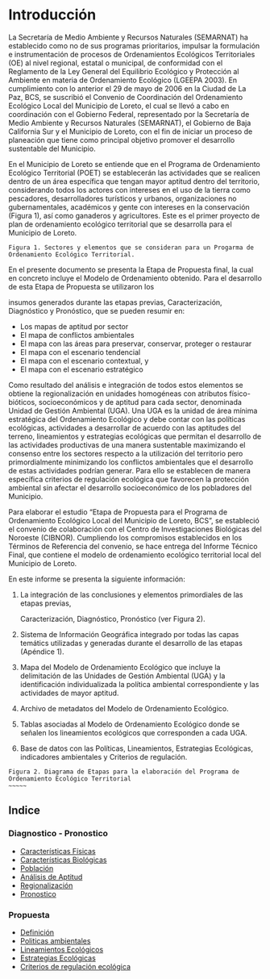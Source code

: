 # Introducción

La Secretaría de Medio Ambiente y Recursos Naturales \(SEMARNAT\) ha establecido como no de sus programas prioritarios, impulsar la formulación e instrumentación de procesos de Ordenamientos Ecológicos Territoriales \(OE\) al nivel regional, estatal o municipal, de conformidad con el Reglamento de la Ley General del Equilibrio Ecológico y Protección al Ambiente en materia de Ordenamiento Ecológico \(LGEEPA 2003\). En cumplimiento con lo anterior el 29 de mayo de 2006 en la Ciudad de La Paz, BCS, se suscribió el Convenio de Coordinación del Ordenamiento Ecológico Local del Municipio de Loreto, el cual se llevó a cabo en coordinación con el Gobierno Federal, representado por la Secretaría de Medio Ambiente y Recursos Naturales \(SEMARNAT\), el Gobierno de Baja California Sur y el Municipio de Loreto, con el fin de iniciar un proceso de planeación que tiene como principal objetivo promover el desarrollo sustentable del Municipio.

En el Municipio de Loreto se entiende que en el Programa de Ordenamiento Ecológico Territorial \(POET\) se establecerán las actividades que se realicen dentro de un área específica que tengan mayor aptitud dentro del territorio, considerando todos los actores con intereses en el uso de la tierra como pescadores, desarrolladores turísticos y urbanos, organizaciones no gubernamentales, académicos y gente con intereses en la conservación \(Figura 1\), así como ganaderos y agricultores. Este es el primer proyecto de plan de ordenamiento ecológico territorial que se desarrolla para el Municipio de Loreto.

```
Figura 1. Sectores y elementos que se consideran para un Progarma de Ordenamiento Ecológico Territorial.
```

En el presente documento se presenta la Etapa de Propuesta final, la cual en concreto incluye el Modelo de Ordenamiento obtenido. Para el desarrollo de esta Etapa de Propuesta se utilizaron los

insumos generados durante las etapas previas, Caracterización, Diagnóstico y Pronóstico, que se pueden resumir en:

* Los mapas de aptitud por sector
* El mapa de conflictos ambientales
* El mapa con las áreas para preservar, conservar, proteger o restaurar
* El mapa con el escenario tendencial
* El mapa con el escenario contextual, y
* El mapa con el escenario estratégico

Como resultado del análisis e integración de todos estos elementos se obtiene la regionalización en unidades homogéneas con atributos físico-bióticos, socioeconómicos y de aptitud para cada sector, denominada Unidad de Gestión Ambiental \(UGA\). Una UGA es la unidad de área mínima estratégica del Ordenamiento Ecológico y debe contar con las políticas ecológicas, actividades a desarrollar de acuerdo con las aptitudes del terreno, lineamientos y estrategias ecológicas que permitan el desarrollo de las actividades productivas de una manera sustentable maximizando el consenso entre los sectores respecto a la utilización del territorio pero primordialmente minimizando los conflictos ambientales que el desarrollo de estas actividades podrían generar. Para ello se establecen de manera específica criterios de regulación ecológica que favorecen la protección ambiental sin afectar el desarrollo socioeconómico de los pobladores del Municipio.

Para elaborar el estudio “Etapa de Propuesta para el Programa de Ordenamiento Ecológico Local del Municipio de Loreto, BCS”, se estableció el convenio de colaboración con el Centro de Investigaciones Biológicas del Noroeste \(CIBNOR\). Cumpliendo los compromisos establecidos en los Términos de Referencia del convenio, se hace entrega del Informe Técnico Final, que contiene el modelo de ordenamiento ecológico territorial local del Municipio de Loreto.

En este informe se presenta la siguiente información:

1. La integración de las conclusiones y elementos primordiales de las etapas previas,

   Caracterización, Diagnóstico, Pronóstico \(ver Figura 2\).

2. Sistema de Información Geográfica integrado por todas las capas temátics utilizadas y generadas durante el desarrollo de las etapas \(Apéndice 1\).
3. Mapa del Modelo de Ordenamiento Ecológico que incluye la delimitación de las Unidades de Gestión Ambiental \(UGA\) y la identificación individualizada la política ambiental correspondiente y las actividades de mayor aptitud.
4. Archivo de metadatos del Modelo de Ordenamiento Ecológico.
5. Tablas asociadas al Modelo de Ordenamiento Ecológico donde se señalen los lineamientos ecológicos que corresponden a cada UGA.
6. Base de datos con las Políticas, Lineamientos, Estrategias Ecológicas, indicadores ambientales y Criterios de regulación.

```text
Figura 2. Diagrama de Etapas para la elaboración del Programa de Ordenamiento Ecológico Territorial
~~~~~
```

## Indice

### Diagnostico - Pronostico

* [Características Físicas](diagnostico-pronostico/caracteristicas-fisicas.md)
* [Características Biológicas](diagnostico-pronostico/caracteristicas-biologicas.md)
* [Población](diagnostico-pronostico/poblacion.md)
* [Análisis de Aptitud](diagnostico-pronostico/analisis-de-aptitud.md)
* [Regionalización](diagnostico-pronostico/regionalizacion.md)
* [Pronostico](diagnostico-pronostico/pronostico.md)

### Propuesta

* [Definición](https://github.com/bajaloreto/POEL-Loreto/tree/297b098d06970305ef88bf76a9b11b1ab629da4b/propuesta/definicion.md)
* [Politicas ambientales](propuesta/politicas-ambientales.md)
* [Lineamientos Ecológicos](propuesta/lineamientos-ecologicos.md)
* [Estrategias Ecológicas](propuesta/estrategias-ecologicas.md)
* [Criterios de regulación ecológica](propuesta/criterios-de-regulacion-ecologica.md)

